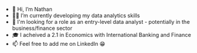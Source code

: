 - 👋 Hi, I’m Nathan
- 👨‍💻 I’m currently developing my data analytics skills
- 💼 I'm looking for a role as an entry-level data analyst - potentially in the business/finance sector
- 🎓 I acheived a 2.1 in Economics with International Banking and Finance
- 📫 Feel free to add me on LinkedIn 😁

<!---
nathanb100/nathanb100 is a ✨ special ✨ repository because its `README.md` (this file) appears on your GitHub profile.
You can click the Preview link to take a look at your changes.
--->
